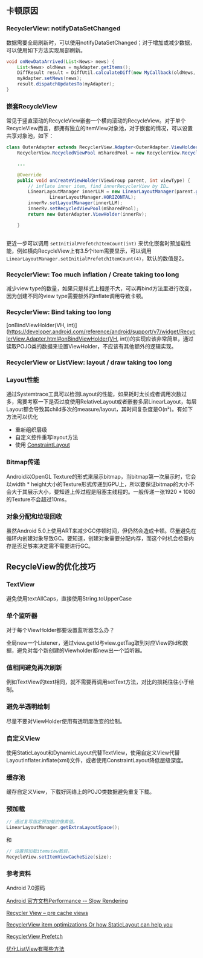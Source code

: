 ## 卡顿原因

### RecyclerView: notifyDataSetChanged

数据需要全局刷新时，可以使用notifyDataSetChanged；对于增加或减少数据，可以使用如下方法实现局部刷新。

```java
void onNewDataArrived(List<News> news) {
    List<News> oldNews = myAdapter.getItems();
    DiffResult result = DiffUtil.calculateDiff(new MyCallback(oldNews, news));
    myAdapter.setNews(news);
    result.dispatchUpdatesTo(myAdapter);
}
```

### 嵌套RecycleView

常见于竖直滚动的RecycleView嵌套一个横向滚动的RecycleView。对于单个RecycleView而言，都拥有独立的itemView对象池，对于嵌套的情况，可以设置共享对象池，如下：

```java
class OuterAdapter extends RecyclerView.Adapter<OuterAdapter.ViewHolder> {
    RecyclerView.RecycledViewPool mSharedPool = new RecyclerView.RecycledViewPool();

    ...

    @Override
    public void onCreateViewHolder(ViewGroup parent, int viewType) {
        // inflate inner item, find innerRecyclerView by ID…
        LinearLayoutManager innerLLM = new LinearLayoutManager(parent.getContext(),
                LinearLayoutManager.HORIZONTAL);
        innerRv.setLayoutManager(innerLLM);
        innerRv.setRecycledViewPool(mSharedPool);
        return new OuterAdapter.ViewHolder(innerRv);

    }
    
```

更近一步可以调用 `setInitialPrefetchItemCount(int)` 来优化嵌套时预加载性能，例如横向RecycleView上有3.5个item需要显示，可以调用`LinearLayoutManager.setInitialPrefetchItemCount(4)`，默认的数值是2。

### RecyclerView: Too much inflation / Create taking too long

减少view type的数量，如果只是样式上相差不大，可以再bind方法里进行改变，因为创建不同的view type需要额外的inflate调用导致卡顿。

### RecyclerView: Bind taking too long

[onBindViewHolder(VH, int)](https://developer.android.com/reference/android/support/v7/widget/RecyclerView.Adapter.html#onBindViewHolder(VH, int))的实现应该非常简单，通过读取POJO类的数据来设置ViewHolder，不应该有其他额外的逻辑实现。

### RecyclerView or ListView: layout / draw taking too long

### Layout性能

通过Systemtrace工具可以检测Layout的性能，如果耗时太长或者调用次数过多，需要考察一下是否过度使用RelativeLayout或者嵌套多层LinearLayout，每层Layout都会导致其child多次的measure/layout，其时间复杂度是O(n²)。有如下方法可以优化

- 重新组织层级
- 自定义控件重写layout方法
- 使用 [ConstraintLayout](https://developer.android.com/training/constraint-layout/index.html)

### Bitmap传递

Android以OpenGL Texture的形式来展示bitmap，当bitmap第一次展示时，它会以width * height大小的Texture形式传递到GPU上，所以要保证bitmap的大小不会大于其展示大小，要知道上传过程是阻塞主线程的。一般传递一张1920 * 1080的Texture不会超过10ms。

### 对象分配和垃圾回收

虽然Android 5.0上使用ART来减少GC停顿时间，但仍然会造成卡顿。尽量避免在循环内创建对象导致GC。要知道，创建对象需要分配内存，而这个时机会检查内存是否足够来决定需不需要进行GC。

## RecycleView的优化技巧

### TextView

避免使用textAllCaps，直接使用String.toUpperCase

### 单个监听器

对于每个ViewHolder都要设置监听器怎么办？

全局new一个Listener，通过view.getId与view.getTag取到对应View的id和数据，避免对每个新创建的Viewholder都new出一个监听器。

### 值相同避免再次刷新

例如TextView的text相同，就不需要再调用setText方法，对比的损耗往往小于绘制。

### 避免半透明绘制

尽量不要对ViewHolder使用有透明度改变的绘制。

### 自定义View

使用StaticLayout和DynamicLayout代替TextView，使用自定义View代替LayoutInflater.inflate(xml)文件，或者使用ConstraintLayout降低层级深度。

### 缓存池

缓存自定义View，下载好网络上的POJO类数据避免重复下载。

### 预加载

```java
// 通过复写指定预加载的像素值。
LinearLayoutManager.getExtraLayoutSpace();
```

和

```java
// 设置预加载itemview数目。
RecycleView.setItemViewCacheSize(size);
```

### 参考资料

Android 7.0源码

[Android 官方文档Performance -- Slow Rendering](https://developer.android.com/topic/performance/vitals/render.html)

[Recycler View – pre cache views](https://androiddevx.wordpress.com/2014/12/05/recycler-view-pre-cache-views/)

[RecyclerView item optimizations Or how StaticLayout can help you](https://medium.com/@programmerr47/recyclerview-item-optimizations-cae1aed0c321)

[RecyclerView Prefetch](https://medium.com/google-developers/recyclerview-prefetch-c2f269075710)

[优化ListView有哪些方法](https://www.zhihu.com/question/19703384)

